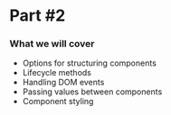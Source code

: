 # Part #2

### What we will cover
* Options for structuring components
* Lifecycle methods
* Handling DOM events
* Passing values between components
* Component styling
